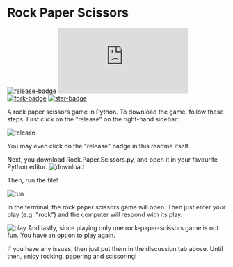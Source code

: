 # Rock Paper Scissors
[![release-badge](https://img.shields.io/github/v/release/AtharvNadkarni2013/rock-paper-scissors)](https://github.com/AtharvNadkarni2013/rock-paper-scissors/releases)
[![file-size-badge](https://badge-size.herokuapp.com/AtharvNadkarni2013/rock-paper-scissors/main/rockpaperscissors.py)](https://github.com/AtharvNadkarni2013/rock-paper-scissors/blob/main/rockpaperscissors.py)
[![fork-badge](https://img.shields.io/github/forks/AtharvNadkarni2013/rock-paper-scissors.svg?style=social&label=Fork&maxAge=91832302302830)](https://GitHub.com/AtharvNadkarni2013/rock-paper-scissors/network/)
[![star-badge](https://img.shields.io/github/stars/AtharvNadkarni2013/rock-paper-scissors.svg?style=social&label=Star&maxAge=91832302302830)](https://GitHub.com/AtharvNadkarni2013/rock-paper-scissors/network/)

A rock paper scissors game in Python.
To download the game, follow these steps.
First click on the "release" on the right-hand sidebar:

![release](https://lh3.googleusercontent.com/cwpudcZze951fIoX4giE4ysqT7Et2wf1UTmQKdD-R2nZC09CkHgnuk_IYo_7sVwjXe4V3X2MYHj8aiPV2Ok8L6jzjNzFkKq1veG0g4gfCN2rFwJ1v65LHV3vVdc2aBQ1lSi8R3Sqsxypiv_5yb4PrRwlAGkYZbUF7MLqPEHgDQg47eTyRHcQESxAC2jWZhzm9ge5J-VABfzDKzD0ELJq18APx7n8yrDNUPxDQES5Ls2o-FD_GnTTtIlG7bx-Nfn7m2wAAh84n7M2HJEKe1B1XuJ7bqNcIaDDa6y6nqKR5sR6V2Czy15R_O3WtUnYwUnOLQrmbqqRsMjF_V-JRLaYO-RRZT4vsgn8SLdHG052f2aGaAmmar_ZtGry-xEABlwCpr0TVranJSyca6YJ0gULyuk0mjk34w55UIXQzur_7EjeGNPYMqA-bs4fYwlBAu2rltA_A54TwBXwH99ZJigwsva4G6Wzo6_gVL-lCZcHuzpUPDo-gJ5WVRv5GnmP3cflk5h83DsoFyTe7zkV1lHDXTDuodhGTlwcVwaj2u0i_xCFz8o0mUW1m7_zVy0DLWycL2YsPXtejMQPuZoCDRDcWOBQWB6-HOwTFOxT9K8a_gRp0vEC9mIqjiBRFOPsflXxdjvDLyUli5NdN08cMXAfHpN8Pz-bgKigRGppRWQ8tsEk89ekaC1zbpv6dstKpW3RCI4voZjAxe2miIC2ZxzCAVq9=w256-h96-no?authuser=0)

You may even click on the "release" badge in this readme itself.

Next, you download Rock.Paper.Scissors.py, and open it in your favourite Python editor.
![download](https://lh3.googleusercontent.com/Usl0B9giELFPahyF7J3ufy_angxudvC9uS8dT5V9LHtl9RyPWtQnx6CYxNBopJQXezXVdKBOYlgUAjxe7pdZalBn0Q0JDwoBT9AnNoBzrCDldPU_NhODAaFCiClX4NLJlNHPdNMCQKX6SoL4h-0VjvstCsFgfftnRMrFAQXaE1-97giEP6TWp1sL4vHdGp3toD5FiedCriYpVH_vyta3-I_psQgv4OyRqJLDJwU1voJTTmO950-t95QHVtJDJWNletKgXbazIYP3KCN0tnn2THIQTa76-d8NkIY3oWQl-KEcOZa2WPhdhcCgfOXmpE-1ZEVsP9cdprZkGJy7TZPGk6kCjTZfmV-smypMfu4jkLB-dh5RTfeyKMz6XJ6YX7dQlL1BjHJWz04-oW90mNKrsGezpq9pCjIguxsGPymQKAK3HdYvxZUztF4r1Yjh3u_WjqWlGrPDAKwPTtjXmlbspHV0UTXEPAs7kB0wrydtZHwNkoDI-47bQtNG_TZE7n8WXAxTTPOhlfsmTbWwOGw0ihPqIc6ATr-vDuLlJWBgzRWAbpW5f5wvIAGKjHfW-ap1YakvStwRbTImAiJGp39btzk6W3hnji2uHFo2Ki2XHqtfhv4nFrKJx746CHOqf6tch72JVbEaWlZmZOCQmLQ3ABi_T0I2vdJdBqwAUr8TqQIXTJAjTzIs6B7I6feqPLvPmauolp8WHjScJZUEoL78Nvx6=w1006-h336-no?authuser=0)

Then, run the file!

![run](https://lh3.googleusercontent.com/YEOOQFm3tbHIwHVa3lkyEopYyQ8oRJyNzD1FUuA2CViGB98K0s9dPg8HIDzdZbhhz4OGNH38qndtRFiZwqhXMChWBPGvP4RX0ZqSkRgHBrRvCMaxA3Zm-J3YPnjrtQFuPxUpiCdDDvGH01UAOiAKMT_ru8J4S7z2dFJi3VjqnCA-DkMGt8E3pHEgtLD3FwHW5pl2pMSS6SUw4ZyZ-_31iv_EREAXx-JL7c_sF7bx5ya3rfNUC6rrFb9xgPzrq9EvQmx6OgusA0mM-AobzldhfcI-S4ogb6hZE0azn0uCBAmmbvGA0j1iHp4Vf5MRqtvoC7-QmQGxGynI9NDlOybGmS65IahCcKcFmLaF8v6uqlGk3iMydenpfiLcrbLq0LI4WJVaJfmUs4qx7ePeqhlLPzjMYpFt8X6E9Tzam_qYMN96g2cSlGz6_cWqfDLOBMGd5tIwyafqvzzvYVWV09PDUDq8lcSe5NufihqxEG37fy0ZUu7Jlv9Ojbd-nRejsQAnTVp4DW0suK1tYkX6nXv6DunFOFmFuzx3aGqNR2WuyhNDNRXRC3PNx87p2vraw6mPHx6NgixrdllN2w-zqjPKZZxJR1ziNh7zV9XazX4EWgzkWXXBJYom6Wp1jlv_MIf1-GpjHdt2ksxZkuEnAr0zc-7sFLlze0GWr0yNqolDh8VjiqPoh8l_asHXjMZkB5ws9NSiEPeC24UeYeyZnwjIWzyh=w792-h547-no?authuser=0)

In the terminal, the rock paper scissors game will open. Then just enter your play (e.g. "rock") and the computer will respond with its play.

![play](https://lh3.googleusercontent.com/O3z9l5Tb5DGtroTy2ACcYWXUwPDYJ8JOU6PB4GOykHT-k6bFsosII9_QwoUMlYqNHH1_PK-_UonFPM17MnvAA8DsbORwahtI23RXFW5SwWSRCZCrJAS-corHI_7RAobCw6M95DXLzJFCqyqj2YnFRWIwFJAsz0T4VI8KlKLNYDS-vk5Y2ZG1ce7UOxDgKdWJk-NWtG8Njnx5p9TWkdOdQHuEYYet2r_qKyE2LTGwOaZMERucs0DOfgvxa7XSLScsnX4yM-zPr1qW-mW5Q9Nkz93hQzUdfTbGuOOYASjdUUiiK3fWzzcgnMyVIwrYjUQjqZEViaM871DyK4SkxJrobQ_cU_62AWoqVhlVNz9MAhWgkwyeGLEXXPaDBoI-InaZd9hGQh3pkz5ps1KuD5gBLhxw8At6iFPVc6ct_XYo2XtCXG4RMcy-Y9andPsnS3rsNll_tViAGys1_PgaBSH6fjjv0wphBFuwlJH4yXdcge0f8D1AEDoQd5tQyc4cMQr2NVhsDVRIYs7qYg2TzYdirXAlHxXaQTMJvf8vJ6QrmoxjWbNt2dhjlyoPZxoEku7Cp9NgG7-LkDPXzBTvoIJfJHfXNc0PiN014gn5rmi6hxhMdt42NcYZanZc0ZR5AefT0o7bRxpPiZo7pz-vMW6VjtttPav8UoZ2NrYz-fm0KqVV9lKx-UGE2Y-MRL4C4sqeG7qxnkp_KuK89Y-aNg0WBqwc=w1006-h186-no?authuser=0)
And lastly, since playing only one rock-paper-scissors game is not fun. You have an option to play again.

If you have any issues, then just put them in the discussion tab above. Until then, enjoy rocking, papering and scissoring!
